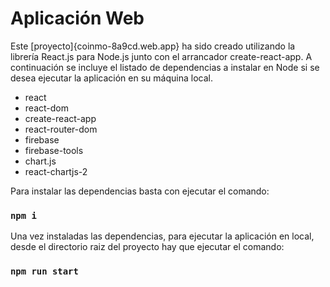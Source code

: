 # Aplicación Web

Este [proyecto]{coinmo-8a9cd.web.app} ha sido creado utilizando la librería React.js para Node.js junto con el arrancador create-react-app. A continuación se incluye el listado de dependencias a instalar en Node si se desea ejecutar la aplicación en su máquina local.

- react
- react-dom
- create-react-app
- react-router-dom
- firebase
- firebase-tools
- chart.js
- react-chartjs-2

Para instalar las dependencias basta con ejecutar el comando:

### `npm i`

Una vez instaladas las dependencias, para ejecutar la aplicación en local, desde el directorio raiz del proyecto hay que ejecutar el comando:

### `npm run start`